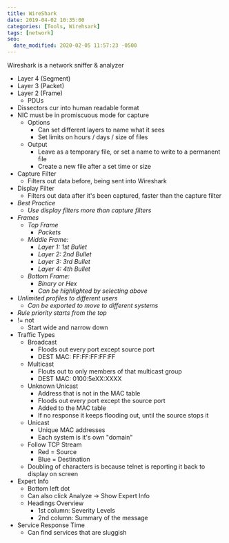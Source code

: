 ```yaml
---
title: WireShark
date: 2019-04-02 10:35:00
categories: [Tools, Wirehsark]
tags: [network]
seo:
  date_modified: 2020-02-05 11:57:23 -0500
---
```


Wireshark is a network sniffer & analyzer

* Layer 4 (Segment)
* Layer 3 (Packet)
* Layer 2 (Frame)
  * PDUs
* Dissectors cur into human readable format
* NIC must be in promiscuous mode for capture
  * Options
    * Can set different layers to name what it sees
    * Set limits on hours / days / size of files
  * Output
    * Leave as a temporary file, or set a name to write to a permanent file
    * Create a new file after a set time or size
* Capture Filter
  * Filters out data before, being sent into Wireshark
* Display Filter
  * Filters out data after it's been captured, faster than the capture filter
* *Best Practice*
  * *Use display filters more than capture filters*
* *Frames*
  * *Top Frame*
    * *Packets*
  * *Middle Frame:*
    * *Layer 1: 1st Bullet*
    * *Layer 2: 2nd Bullet*
    * *Layer 3: 3rd Bullet*
    * *Layer 4: 4th Bullet*
  * *Bottom Frame:*
    * *Binary or Hex*
    * *Can be highlighted by selecting above*
* *Unlimited profiles to different users*
  * *Can be exported to move to different systems*
* *Rule priority starts from the top*
* \!= not
  * Start wide and narrow down
* Traffic Types
  * Broadcast
    * Floods out every port except source port
    * DEST MAC: FF:FF:FF:FF:FF
  * Multicast
    * Flouts out to only members of that multicast group
    * DEST MAC: 0100:5eXX:XXXX
  * Unknown Unicast
    * Address that is not in the MAC table
    * Floods out every port except the source port
    * Added to the MAC table
    * If no response it keeps flooding out, until the source stops it
  * Unicast
    * Unique MAC addresses
    * Each system is it's own "domain"
  * Follow TCP Stream
    * Red = Source
    * Blue = Destination
  * Doubling of characters is because telnet is reporting it back to display on screen
* Expert Info
  * Bottom left dot
  * Can also click Analyze -&gt; Show Expert Info
  * Headings Overview
    * 1st column: Severity Levels
    * 2nd column: Summary of the message
* Service Response Time
  * Can find services that are sluggish